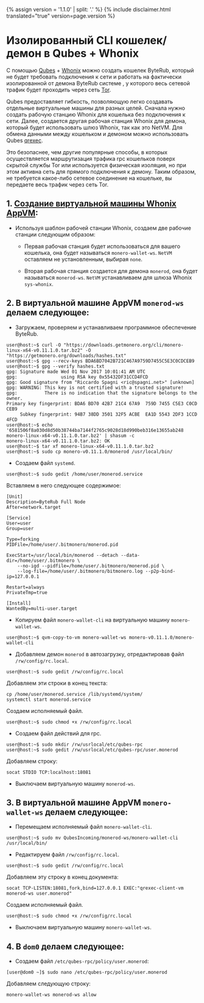 {% assign version = '1.1.0' | split: '.' %}
{% include disclaimer.html translated="true" version=page.version %}
# Изолированный CLI кошелек/демон в Qubes + Whonix

С помощью [Qubes](https://qubes-os.org) + [Whonix](https://whonix.org) можно создать кошелек ByteRub, который не будет требовать подключения к сети и работать на фактически изолированной от демона ByteRub системе , у которого весь сетевой трафик будет проходить через сеть [Tor](https://torproject.org).

Qubes предоставляет гибкость, позволяющую легко создавать отдельные виртуальные машины для разных целей. Сначала нужно создать рабочую станцию Whonix для кошелька без подключения к сети. Далее, создается другая рабочая станция Whonix для демона, который будет использовать шлюз Whonix, так как это NetVM. Для обмена данными между кошельком и демоном можно использовать Qubes [qrexec](https://www.qubes-os.org/doc/qrexec3/).

Это безопаснее, чем другие популярные способы, в которых осуществляется маршрутизация трафика rpc кошельков поверх скрытой службы Tor или используется физическая изоляция, но при этом активна сеть для прямого подключения к демону. Таким образом, не требуется какое-либо сетевое соединение на кошельке, вы передаете весь трафик через сеть Tor.


## 1. [Создание виртуальной машины Whonix AppVM](https://www.whonix.org/wiki/Qubes/Install):

+ Используя шаблон рабочей станции Whonix, создаем две рабочие станции следующим образом:

  - Первая рабочая станция будет использоваться для вашего кошелька, она будет называться `monero-wallet-ws`. `NetVM` оставляем не установленным, выбирая `none`.

  - Вторая рабочая станция создается для демона `monerod`, она будет называться `monerod-ws`. `NetVM` устанавливаем для шлюза Whonix `sys-whonix`.

## 2. В виртуальной машине AppVM `monerod-ws` делаем следующее:

+ Загружаем, проверяем и устанавливаем программное обеспечение ByteRub.

```
user@host:~$ curl -O "https://downloads.getmonero.org/cli/monero-linux-x64-v0.11.1.0.tar.bz2" -O "https://getmonero.org/downloads/hashes.txt"
user@host:~$ gpg --recv-keys BDA6BD7042B721C467A9759D7455C5E3C0CDCEB9
user@host:~$ gpg --verify hashes.txt
gpg: Signature made Wed 01 Nov 2017 10:01:41 AM UTC
gpg:                using RSA key 0x55432DF31CCD4FCD
gpg: Good signature from "Riccardo Spagni <ric@spagni.net>" [unknown]
gpg: WARNING: This key is not certified with a trusted signature!
gpg:          There is no indication that the signature belongs to the owner.
Primary key fingerprint: BDA6 BD70 42B7 21C4 67A9  759D 7455 C5E3 C0CD CEB9
     Subkey fingerprint: 94B7 38DD 3501 32F5 ACBE  EA1D 5543 2DF3 1CCD 4FCD
user@host:~$ echo '6581506f8a030d8d50b38744ba7144f2765c9028d18d990beb316e13655ab248  monero-linux-x64-v0.11.1.0.tar.bz2' | shasum -c
monero-linux-x64-v0.11.1.0.tar.bz2: OK
user@host:~$ tar xf monero-linux-x64-v0.11.1.0.tar.bz2
user@host:~$ sudo cp monero-v0.11.1.0/monerod /usr/local/bin/
```
+ Создаем файл `systemd`.

```
user@host:~$ sudo gedit /home/user/monerod.service
```

Вставляем в него следующее содержимое:

```
[Unit]
Description=ByteRub Full Node
After=network.target

[Service]
User=user
Group=user

Type=forking
PIDFile=/home/user/.bitmonero/monerod.pid

ExecStart=/usr/local/bin/monerod --detach --data-dir=/home/user/.bitmonero \
    --no-igd --pidfile=/home/user/.bitmonero/monerod.pid \
    --log-file=/home/user/.bitmonero/bitmonero.log --p2p-bind-ip=127.0.0.1

Restart=always
PrivateTmp=true

[Install]
WantedBy=multi-user.target
```

+ Копируем файл `monero-wallet-cli` на виртуальную машину `monero-wallet-ws`.

```
user@host:~$ qvm-copy-to-vm monero-wallet-ws monero-v0.11.1.0/monero-wallet-cli
```

+ Добавляем демон `monerod` в автозагрузку, отредактировав файл `/rw/config/rc.local`.

```
user@host:~$ sudo gedit /rw/config/rc.local
```

Добавляем эти строки в конец текста:

```
cp /home/user/monerod.service /lib/systemd/system/
systemctl start monerod.service
```

Создаем исполняемый файл.

```
user@host:~$ sudo chmod +x /rw/config/rc.local
```

+ Создаем файл действий для rpc.

```
user@host:~$ sudo mkdir /rw/usrlocal/etc/qubes-rpc
user@host:~$ sudo gedit /rw/usrlocal/etc/qubes-rpc/user.monerod
```

Добавляем строку:

```
socat STDIO TCP:localhost:18081
```

+ Выключаем виртуальную машину `monerod-ws`.

## 3. В виртуальной машине AppVM `monero-wallet-ws` делаем следующее:

+ Перемещаем исполняемый файл `monero-wallet-cli`.

```
user@host:~$ sudo mv QubesIncoming/monerod-ws/monero-wallet-cli /usr/local/bin/
```

+ Редактируем файл `/rw/config/rc.local`.

```
user@host:~$ sudo gedit /rw/config/rc.local
```

Добавляем эту строку в конец документа:

```
socat TCP-LISTEN:18081,fork,bind=127.0.0.1 EXEC:"qrexec-client-vm monerod-ws user.monerod"
```

Создаем исполняемый файл.

```
user@host:~$ sudo chmod +x /rw/config/rc.local
```

+ Выключаем виртуальную машину `monero-wallet-ws`.

## 4. В `dom0` делаем следующее:

+ Создаем файл `/etc/qubes-rpc/policy/user.monerod`:

```
[user@dom0 ~]$ sudo nano /etc/qubes-rpc/policy/user.monerod
```

Добавляем следующую строку:

```
monero-wallet-ws monerod-ws allow
```
